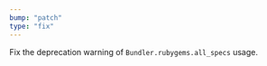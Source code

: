 ```yaml
---
bump: "patch"
type: "fix"
---
```


Fix the deprecation warning of `Bundler.rubygems.all_specs` usage.
